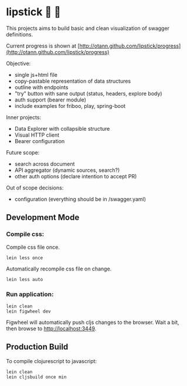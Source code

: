 # lipstick :lipstick: 💄

This projects aims to build basic and clean visualization of
swagger definitions.

Current progress is shown at [http://otann.github.com/lipstick/progress](http://otann.github.com/lipstick/progress)

Objective:
- single js+html file
- copy-pastable representation of data structures
- outline with endpoints
- "try" button with sane output (status, headers, explore body)
- auth support (bearer module)
- include examples for friboo, play, spring-boot

Inner projects:
- Data Explorer with collapsible structure
- Visual HTTP client
- Bearer configuration

Future scope:
- search across document
- API aggregator (dynamic sources, search?)
- other auth options (declare intention to accept PR)

Out of scope decisions:
- configuration (everything should be in /swagger.yaml)

## Development Mode

### Compile css:

Compile css file once.

    lein less once

Automatically recompile css file on change.

    lein less auto

### Run application:

    lein clean
    lein figwheel dev

Figwheel will automatically push cljs changes to the browser.
Wait a bit, then browse to [http://localhost:3449](http://localhost:3449).

## Production Build

To compile clojurescript to javascript:

    lein clean
    lein cljsbuild once min
